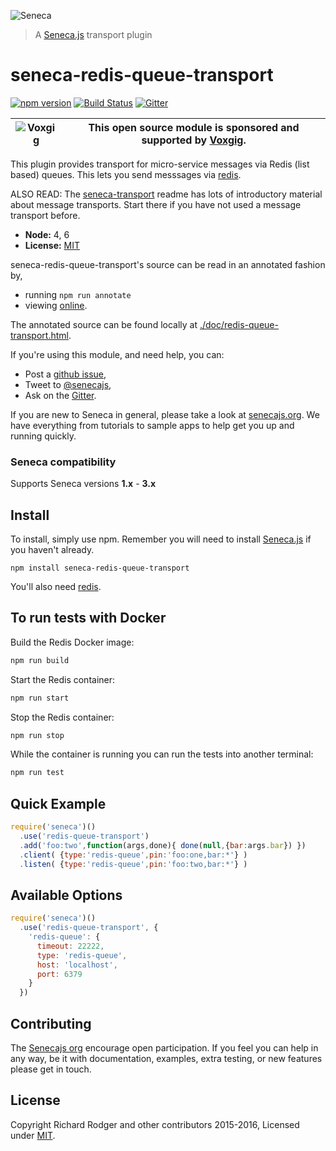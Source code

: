 ![Seneca](http://senecajs.org/files/assets/seneca-logo.png)
> A [Seneca.js][] transport plugin

# seneca-redis-queue-transport
[![npm version][npm-badge]][npm-url]
[![Build Status][travis-badge]][travis-url]
[![Gitter][gitter-badge]][gitter-url]

| ![Voxgig](https://www.voxgig.com/res/img/vgt01r.png) | This open source module is sponsored and supported by [Voxgig](https://www.voxgig.com). |
|---|---|

This plugin provides transport for micro-service messages via Redis (list based) queues.
This lets you send messsages via [redis](http://redis.io/).

ALSO READ: The [seneca-transport](http://github.com/rjrodger/seneca-transport) readme has lots of introductory material about message transports. Start there if you have not used a message transport before.

- __Node:__ 4, 6
- __License:__ [MIT][]

seneca-redis-queue-transport's source can be read in an annotated fashion by,

- running `npm run annotate`
- viewing [online](https://github.com/senecajs/seneca-redis-queue-transport/doc/redis-queue-transport.html).

The annotated source can be found locally at [./doc/redis-queue-transport.html]().

If you're using this module, and need help, you can:

- Post a [github issue][],
- Tweet to [@senecajs][],
- Ask on the [Gitter][gitter-url].

If you are new to Seneca in general, please take a look at [senecajs.org][]. We have everything from
tutorials to sample apps to help get you up and running quickly.

### Seneca compatibility

Supports Seneca versions **1.x** - **3.x**

## Install
To install, simply use npm. Remember you will need to install [Seneca.js][] if you haven't already.

```
npm install seneca-redis-queue-transport
```

You'll also need [redis](http://redis.io/).

## To run tests with Docker
Build the Redis Docker image:
```sh
npm run build
```
Start the Redis container:
```sh
npm run start
```
Stop the Redis container:
```sh
npm run stop
```
While the container is running you can run the tests into another terminal:
```sh
npm run test
```

## Quick Example

```js
require('seneca')()
  .use('redis-queue-transport')
  .add('foo:two',function(args,done){ done(null,{bar:args.bar}) })
  .client( {type:'redis-queue',pin:'foo:one,bar:*'} )
  .listen( {type:'redis-queue',pin:'foo:two,bar:*'} )
```

## Available Options

```js
require('seneca')()
  .use('redis-queue-transport', {
    'redis-queue': {
      timeout: 22222,
      type: 'redis-queue',
      host: 'localhost',
      port: 6379
    }
  })
```

## Contributing
The [Senecajs org][] encourage open participation. If you feel you can help in any way, be it with
documentation, examples, extra testing, or new features please get in touch.

## License
Copyright Richard Rodger and other contributors 2015-2016, Licensed under [MIT][].

[npm-badge]: https://badge.fury.io/js/seneca-redis-queue-transport.svg
[npm-url]: https://badge.fury.io/js/seneca-redis-queue-transport
[travis-badge]: https://travis-ci.org/senecajs/seneca-redis-queue-transport.svg
[travis-url]: https://travis-ci.org/senecajs/seneca-redis-queue-transport
[gitter-badge]: https://badges.gitter.im/Join%20Chat.svg
[gitter-url]: https://gitter.im/senecajs/seneca

[MIT]: ./LICENSE
[Senecajs org]: https://github.com/senecajs/
[Seneca.js]: https://www.npmjs.com/package/seneca
[senecajs.org]: http://senecajs.org/
[redis]: http://redis.io/
[github issue]: https://github.com/senecajs/seneca-redis-queue-transport/issues
[@senecajs]: http://twitter.com/senecajs
